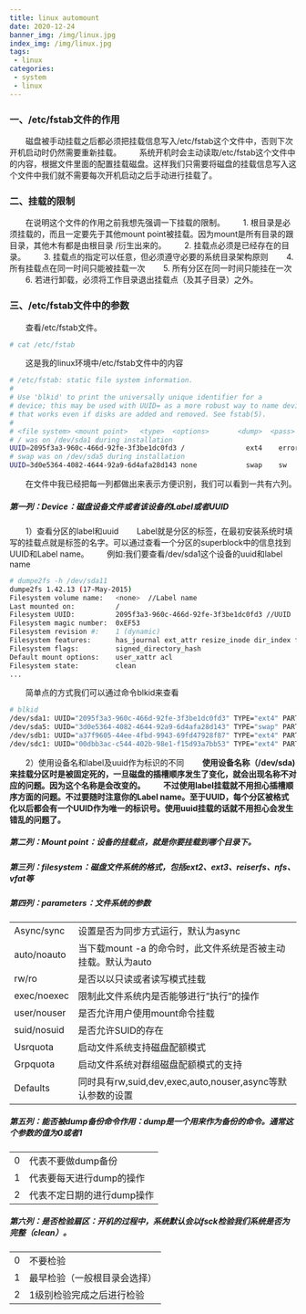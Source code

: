```yaml
---
title: linux automount
date: 2020-12-24
banner_img: /img/linux.jpg
index_img: /img/linux.jpg
tags: 
 - linux
categories:
 - system
 - linux
---
```


### 一、/etc/fstab文件的作用

　　磁盘被手动挂载之后都必须把挂载信息写入/etc/fstab这个文件中，否则下次开机启动时仍然需要重新挂载。
　　系统开机时会主动读取/etc/fstab这个文件中的内容，根据文件里面的配置挂载磁盘。这样我们只需要将磁盘的挂载信息写入这个文件中我们就不需要每次开机启动之后手动进行挂载了。

### 二、挂载的限制

　　在说明这个文件的作用之前我想先强调一下挂载的限制。
　　1. 根目录是必须挂载的，而且一定要先于其他mount point被挂载。因为mount是所有目录的跟目录，其他木有都是由根目录 /衍生出来的。
　　2. 挂载点必须是已经存在的目录。
　　3. 挂载点的指定可以任意，但必须遵守必要的系统目录架构原则
　　4. 所有挂载点在同一时间只能被挂载一次
　　5. 所有分区在同一时间只能挂在一次
　　6. 若进行卸载，必须将工作目录退出挂载点（及其子目录）之外。

### 三、/etc/fstab文件中的参数

　　查看/etc/fstab文件。

```bash
# cat /etc/fstab 
```

　　这是我的linux环境中/etc/fstab文件中的内容

```bash
# /etc/fstab: static file system information.
#
# Use 'blkid' to print the universally unique identifier for a
# device; this may be used with UUID= as a more robust way to name devices
# that works even if disks are added and removed. See fstab(5).
#
# <file system> <mount point>   <type>  <options>       <dump>  <pass>
# / was on /dev/sda1 during installation
UUID=2095f3a3-960c-466d-92fe-3f3be1dc0fd3 /               ext4    errors=remount-ro 0       1
# swap was on /dev/sda5 during installation
UUID=3d0e5364-4082-4644-92a9-6d4afa28d143 none            swap    sw              0       0
```

　　在文件中我已经把每一列都做出来表示方便识别，我们可以看到一共有六列。

##### 第一列：Device：磁盘设备文件或者该设备的Label或者UUID

　　1）查看分区的label和uuid
　　Label就是分区的标签，在最初安装系统时填写的挂载点就是标签的名字。可以通过查看一个分区的superblock中的信息找到UUID和Label name。
　　例如:我们要查看/dev/sda1这个设备的uuid和label name

```bash
# dumpe2fs -h /dev/sda11
dumpe2fs 1.42.13 (17-May-2015)
Filesystem volume name:   <none>  //Label name
Last mounted on:          /
Filesystem UUID:          2095f3a3-960c-466d-92fe-3f3be1dc0fd3 //UUID
Filesystem magic number:  0xEF53
Filesystem revision #:    1 (dynamic)
Filesystem features:      has_journal ext_attr resize_inode dir_index filetype needs_recovery extent flex_bg sparse_super large_file huge_file uninit_bg dir_nlink extra_isize
Filesystem flags:         signed_directory_hash 
Default mount options:    user_xattr acl
Filesystem state:         clean
...
```

　　简单点的方式我们可以通过命令blkid来查看

```bash
# blkid
/dev/sda1: UUID="2095f3a3-960c-466d-92fe-3f3be1dc0fd3" TYPE="ext4" PARTUUID="8c98aa8e-01"
/dev/sda5: UUID="3d0e5364-4082-4644-92a9-6d4afa28d143" TYPE="swap" PARTUUID="8c98aa8e-05"
/dev/sdb1: UUID="a37f9605-44ee-4fbd-9943-69fd47928f87" TYPE="ext4" PARTUUID="d86506b9-01"
/dev/sdc1: UUID="00dbb3ac-c544-402b-98e1-f15d93a7bb53" TYPE="ext4" PARTUUID="79e762ca-01"
```

　　2）使用设备名和label及uuid作为标识的不同
　　**使用设备名称（/dev/sda)来挂载分区时是被固定死的，一旦磁盘的插槽顺序发生了变化，就会出现名称不对应的问题。因为这个名称是会改变的。**
　　**不过使用label挂载就不用担心插槽顺序方面的问题。不过要随时注意你的Label name。至于UUID，每个分区被格式化以后都会有一个UUID作为唯一的标识号。使用uuid挂载的话就不用担心会发生错乱的问题了。**

##### 第二列：Mount point：设备的挂载点，就是你要挂载到哪个目录下。

##### 第三列：filesystem：磁盘文件系统的格式，包括ext2、ext3、reiserfs、nfs、vfat等

##### 第四列：parameters：文件系统的参数

|             |                                                              |
| ----------- | ------------------------------------------------------------ |
| Async/sync  | 设置是否为同步方式运行，默认为async                          |
| auto/noauto | 当下载mount -a 的命令时，此文件系统是否被主动挂载。默认为auto |
| rw/ro       | 是否以以只读或者读写模式挂载                                 |
| exec/noexec | 限制此文件系统内是否能够进行”执行”的操作                     |
| user/nouser | 是否允许用户使用mount命令挂载                                |
| suid/nosuid | 是否允许SUID的存在                                           |
| Usrquota    | 启动文件系统支持磁盘配额模式                                 |
| Grpquota    | 启动文件系统对群组磁盘配额模式的支持                         |
| Defaults    | 同时具有rw,suid,dev,exec,auto,nouser,async等默认参数的设置   |

##### 第五列：能否被dump备份命令作用：dump是一个用来作为备份的命令。通常这个参数的值为0或者1

|      |                            |
| ---- | -------------------------- |
| 0    | 代表不要做dump备份         |
| 1    | 代表要每天进行dump的操作   |
| 2    | 代表不定日期的进行dump操作 |

##### 第六列：是否检验扇区：开机的过程中，系统默认会以fsck检验我们系统是否为完整（clean）。

|      |                              |
| ---- | ---------------------------- |
| 0    | 不要检验                     |
| 1    | 最早检验（一般根目录会选择） |
| 2    | 1级别检验完成之后进行检验    |